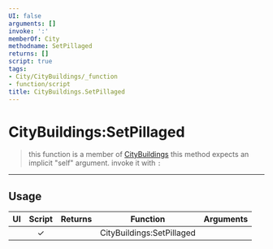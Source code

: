 ```yaml
---
UI: false
arguments: []
invoke: ':'
memberOf: City
methodname: SetPillaged
returns: []
script: true
tags:
- City/CityBuildings/_function
- function/script
title: CityBuildings.SetPillaged
---
```

# CityBuildings:SetPillaged
> this function is a member of [CityBuildings](civ-6/lua/CityBuildings.md)
> this method expects an implicit "self" argument. invoke it with `:`
-----
## Usage
|  UI | Script | Returns | Function | Arguments |
|:---:|:------:|-------:|:--------:|:---------|
| |✓||CityBuildings:SetPillaged||
